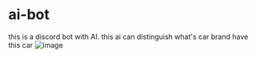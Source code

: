 # ai-bot
this is a discord bot with AI. this ai can distinguish what's car brand have this car
![image](https://github.com/pashKacapiBaraKodland/ai-bot/assets/156570934/9da4c8ae-bbe7-4d49-bb83-1dc9c493ca54)
